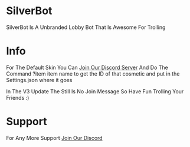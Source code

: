 # SilverBot
SilverBot Is A Unbranded Lobby Bot That Is Awesome For Trolling

# Info

For The Default Skin You Can [Join Our Discord Server](discord.gg/hmXa5cQCJH) And Do The Command ?item item name to get the ID of that cosmetic and put in the Settings.json where it goes

In The V3 Update The Still Is No Join Message So Have Fun Trolling Your Friends :)

# Support

For Any More Support [Join Our Discord](discord.gg/hmXa5cQCJH)
